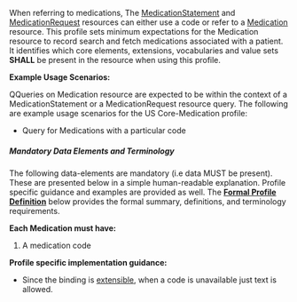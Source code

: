 When referring to medications, The [MedicationStatement] and [MedicationRequest] resources can either use a code or refer to a [Medication] resource.  This profile sets minimum expectations for the Medication resource to record search and fetch medications associated with a patient. It identifies which core elements, extensions, vocabularies and value sets **SHALL** be present in the resource when using this profile.

**Example Usage Scenarios:**

QQueries on Medication resource are expected to be within the context of a MedicationStatement or a MedicationRequest resource query. The following are
example usage scenarios for the US Core-Medication profile:

-   Query for Medications with a particular code

##### Mandatory Data Elements and Terminology


The following data-elements are mandatory (i.e data MUST be present). These are presented below in a simple human-readable explanation.  Profile specific guidance and examples are provided as well.  The [**Formal Profile Definition**](#profile) below provides the  formal summary, definitions, and  terminology requirements.  

**Each Medication must have:**

1.  A medication code


**Profile specific implementation guidance:**

*  Since the binding is [extensible](definitions.html#extensible-binding-for-codeableconcept-datatype), when a code is unavailable just text is allowed.

[MedicationStatement]: http://hl7.org/fhir/2017Jan/medicationstatement.html
 [MedicationRequest]: http://hl7.org/fhir/2017Jan/MedicationRequest.html
 [Medication]: http://hl7.org/fhir/2017Jan/medication.html
